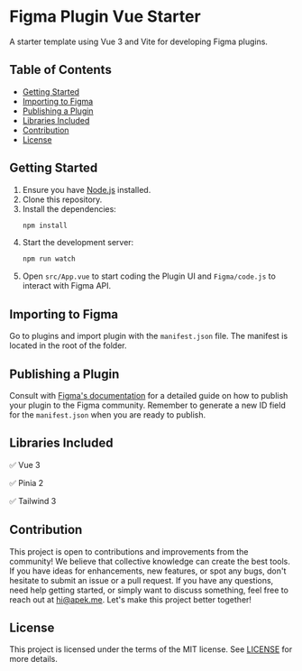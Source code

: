 # Figma Plugin Vue Starter

A starter template using Vue 3 and Vite for developing Figma plugins.

## Table of Contents

- [Getting Started](#getting-started)
- [Importing to Figma](#importing-to-figma)
- [Publishing a Plugin](#publishing-a-plugin)
- [Libraries Included](#libraries-included)
- [Contribution](#contribution)
- [License](#license)

## Getting Started

1. Ensure you have [Node.js](https://nodejs.org) installed.
2. Clone this repository.
3. Install the dependencies:
    ```bash
    npm install
    ```
4. Start the development server:
    ```bash
    npm run watch
    ```
5. Open `src/App.vue` to start coding the Plugin UI and `Figma/code.js` to interact with Figma API.

## Importing to Figma

Go to plugins and import plugin with the `manifest.json` file. The manifest is located in the root of the folder.

## Publishing a Plugin

Consult with [Figma's documentation](https://help.figma.com/hc/en-us/articles/360042293394-Publish-plugins-to-the-Figma-Community) for a detailed guide on how to publish your plugin to the Figma community.
Remember to generate a new ID field for the `manifest.json` when you are ready to publish.

## Libraries Included

✅ Vue 3

✅ Pinia 2

✅ Tailwind 3

## Contribution

This project is open to contributions and improvements from the community! We believe that collective knowledge can create the best tools. If you have ideas for enhancements, new features, or spot any bugs, don't hesitate to submit an issue or a pull request. If you have any questions, need help getting started, or simply want to discuss something, feel free to reach out at [hi@apek.me](mailto:hi@apek.me). Let's make this project better together!

## License

This project is licensed under the terms of the MIT license. See [LICENSE](./LICENSE) for more details.
